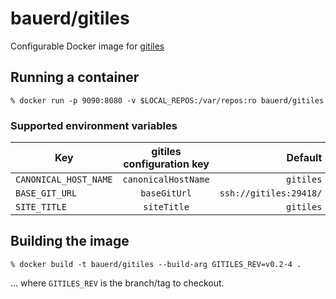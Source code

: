 # bauerd/gitiles

Configurable Docker image for [gitiles](https://github.com/google/gitiles)

## Running a container
```
% docker run -p 9090:8080 -v $LOCAL_REPOS:/var/repos:ro bauerd/gitiles
```

### Supported environment variables

| Key                   | gitiles configuration key | Default                |
| --------------------- |:-------------------------:| ----------------------:|
| `CANONICAL_HOST_NAME` | `canonicalHostName`       | `gitiles`              |
| `BASE_GIT_URL`        | `baseGitUrl`              | `ssh://gitiles:29418/` |
| `SITE_TITLE`          | `siteTitle`               | `gitiles`              |


## Building the image
```
% docker build -t bauerd/gitiles --build-arg GITILES_REV=v0.2-4 .
```

… where `GITILES_REV` is the branch/tag to checkout.
